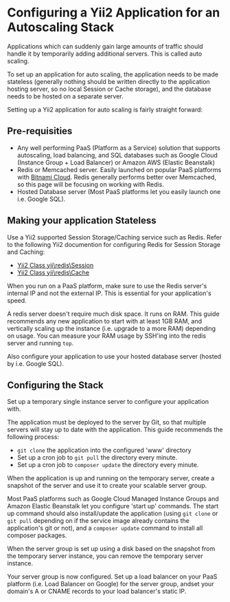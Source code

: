 # Configuring a Yii2 Application for an Autoscaling Stack

Applications which can suddenly gain large amounts of traffic should handle it by temporarily adding additional servers. This is called auto scaling.

To set up an application for auto scaling, the application needs to be made stateless (generally nothing should be written directly to the application hosting server, so no local Session or Cache storage), and the database needs to be hosted on a separate server.

Setting up a Yii2 application for auto scaling is fairly straight forward:

## Pre-requisities


* Any well performing PaaS (Platform as a Service) solution that supports autoscaling, load balancing, and SQL databases such as Google Cloud (Instance Group + Load Balancer) or Amazon AWS (Elastic Beanstalk)
* Redis or Memcached server. Easily launched on popular PaaS platforms with [Bitnami Cloud](https://bitnami.com/cloud). Redis generally performs better over Memcached, so this page will be focusing on working with Redis.
* Hosted Database server (Most PaaS platforms let you easily launch one i.e. Google SQL).

## Making your application Stateless

Use a Yii2 supported Session Storage/Caching service such as Redis. Refer to the following Yii2 documention for configuring Redis for Session Storage and Caching:

 * [Yii2 Class yii\redis\Session](http://www.yiiframework.com/doc-2.0/yii-redis-session.html)
 * [Yii2 Class yii\redis\Cache](http://www.yiiframework.com/doc-2.0/yii-redis-cache.html)

When you run on a PaaS platform, make sure to use the Redis server's internal IP and not the external IP. This is essential for your application's speed.


A redis server doesn't require much disk space. It runs on RAM. This guide recommends any new application to start with at least 1GB RAM, and vertically scaling up the instance (i.e. upgrade to a more RAM) depending on usage. You can measure your RAM usage by SSH'ing into the redis server and running `top`.


Also configure your application to use your hosted database server (hosted by i.e. Google SQL).

## Configuring the Stack

Set up a temporary single instance server to configure your application with.

The application must be deployed to the server by Git, so that multiple servers will stay up to date with the application. This guide recommends the following process:

* `git clone` the application into the configured 'www' directory
* Set up a cron job to `git pull` the directory every minute.
* Set up a cron job to `composer update` the directory every minute.

When the application is up and running on the temporary server, create a snapshot of the server and use it to create your scalable server group.

Most PaaS platforms such as Google Cloud Managed Instance Groups and Amazon Elastic Beanstalk let you configure 'start up' commands. The start up command should also install/update the application (using `git clone` or `git pull` depending on if the service image already contains the application's git or not), and a `composer update` command to install all composer packages.

When the server group is set up using a disk based on the snapshot from the temporary server instance, you can remove the temporary server instance.

Your server group is now configured. Set up a load balancer on your PaaS platform (i.e. Load Balancer on Google) for the server group, andset your domain's A or CNAME records to your load balancer's static IP.
